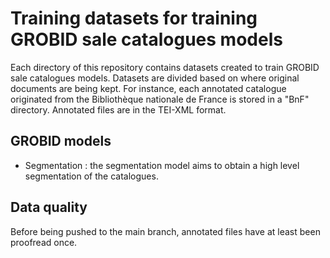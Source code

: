 # Training datasets for training GROBID sale catalogues models

Each directory of this repository contains datasets created to train GROBID sale catalogues models. Datasets are divided based on where original documents are being kept. For instance, each annotated catalogue originated from the Bibliothèque nationale de France is stored in a "BnF" directory. Annotated files are in the TEI-XML format.

## GROBID models

* Segmentation : the segmentation model aims to obtain a high level segmentation of the catalogues. 

## Data quality

Before being pushed to the main branch, annotated files have at least been proofread once. 

